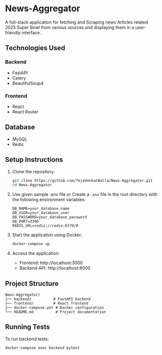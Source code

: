 # News-Aggregator

A full-stack application for fetching and Scraping news Articles related 2025 Super Bowl from various sources and displaying them in a user-friendly interface.

## Technologies Used

### Backend
- FastAPI
- Celery
- BeautifulSoup4 

### Frontend
- React
- React Router

## Database
- MySQL
- Redis 

## Setup Instructions

1. Clone the repository:
   ```bash
   git clone https://github.com/TejaVenkatBalla/News-Aggregator.git
   cd News-Aggregator
   ```

2. Use given sample .env file or Create a `.env` file in the root directory with the following environment variables:
   ```
   DB_NAME=your_database_name
   DB_USER=your_database_user
   DB_PASSWORD=your_database_password
   DB_PORT=3306
   REDIS_URL=redis://redis:6379/0
   ```

3. Start the application using Docker:
   ```bash
   docker-compose up
   ```

4. Access the application:
   - Frontend: http://localhost:3000
   - Backend API: http://localhost:8000

## Project Structure

```
News-Aggregator/
├── backend/          # FastAPI backend
├── frontend/         # React frontend
├── docker-compose.yml # Docker configuration
└── README.md          # Project documentation
```

## Running Tests

To run backend tests:
```bash
docker-compose exec backend pytest
```
